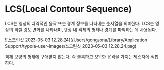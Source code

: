 # LCS(Local Contour Sequence)

LCS는 영상의 지역적인 윤곽 또는 경계 정보를 나타내는 순서열을 의미한다. LCS는 영상의 픽셀 강도 변화를 나타내며, 영상 내 객체의 형태나 경계를 파악하는 데 사용된다.

![스크린샷 2023-05-03 12.28.24](/Users/gongsona/Library/Application Support/typora-user-images/스크린샷 2023-05-03 12.28.24.png)

객체 모양의 형태에 구애받지 않는다. 즉 볼록하고 오목한 윤곽을 가지는 제스처에 적합하다.